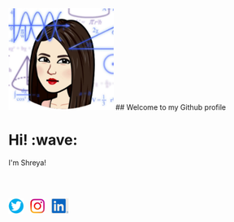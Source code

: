 <img height="200" src="https://github.com/shreyagokhe/shreyagokhe/raw/master/images/me.PNG">
## Welcome to my Github profile         
<h1> Hi! :wave:</h1>
       
I'm Shreya!
        
  <br>
  <br>
    
<a href="https://twitter.com/ShreyaGokhe"><img height="30" src="https://github.com/shreyagokhe/shreyagokhe/raw/master/images/twitter.png"></a>&nbsp;&nbsp;
<a href="https://instagram.com/shreyeeahhh"><img height="30" src="https://github.com/shreyagokhe/shreyagokhe/raw/master/images/instagram.png"></a>&nbsp;&nbsp;
<a href="https://www.linkedin.com/in/shreya-gokhe/"><img height="30" src="https://github.com/shreyagokhe/shreyagokhe/raw/master/images/linkedin.PNG"></a>
      

